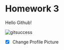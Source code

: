# Homework 3
Hello Github!

![gitsuccess](https://user-images.githubusercontent.com/45805171/111177922-0ff63080-8581-11eb-87a0-85792a1ea6a6.PNG)

-[X] Change Profile Picture
